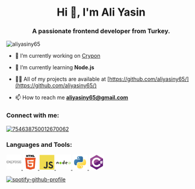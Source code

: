 <h1 align="center">Hi 👋, I'm Ali Yasin</h1>
<h3 align="center">A passionate frontend developer from Turkey.</h3>
<p align="left"> <img src="https://komarev.com/ghpvc/?username=aliyasiny65&label=Profile%20views&color=0e75b6&style=flat" alt="aliyasiny65" /> </p>

- 🔭 I’m currently working on [Crypon](https://crypon.xyz)

- 🌱 I’m currently learning **Node.js**

- 👨‍💻 All of my projects are available at [https://github.com/aliyasiny65/](https://github.com/aliyasiny65/)

- 📫 How to reach me **aliyasiny65@gmail.com**

<h3 align="left">Connect with me:</h3>
<p align="left">
<a href="https://discord.com/users/754638750012670062/" target="blank"><img align="center" src="https://cdn.jsdelivr.net/npm/simple-icons@3.0.1/icons/discord.svg" alt="754638750012670062" height="30" width="40" /></a>
</p>

<h3 align="left">Languages and Tools:</h3>
<p align="left"> <a href="https://expressjs.com" target="_blank"> <img src="https://raw.githubusercontent.com/devicons/devicon/master/icons/express/express-original-wordmark.svg" alt="express" width="40" height="40"/> </a> <a href="https://www.w3.org/html/" target="_blank"> <img src="https://raw.githubusercontent.com/devicons/devicon/master/icons/html5/html5-original-wordmark.svg" alt="html5" width="40" height="40"/> </a> <a href="https://developer.mozilla.org/en-US/docs/Web/JavaScript" target="_blank"> <img src="https://raw.githubusercontent.com/devicons/devicon/master/icons/javascript/javascript-original.svg" alt="javascript" width="40" height="40"/> </a> <a href="https://nodejs.org" target="_blank"> <img src="https://raw.githubusercontent.com/devicons/devicon/master/icons/nodejs/nodejs-original-wordmark.svg" alt="nodejs" width="40" height="40"/> </a> <a href="https://www.python.org" target="_blank"> <img src="https://raw.githubusercontent.com/devicons/devicon/master/icons/python/python-original.svg" alt="python" width="40" height="40"/> <a href="https://www.w3schools.com/cs/" target="_blank"> <img src="https://raw.githubusercontent.com/devicons/devicon/master/icons/csharp/csharp-original.svg" alt="csharp" width="40" height="40"/> </a> </p>

[![spotify-github-profile](https://spotify-github-profile.vercel.app/api/view?uid=um3a5tn4xd3env0c4m9gcc554&cover_image=true&theme=default)](https://github.com/kittinan/spotify-github-profile)
